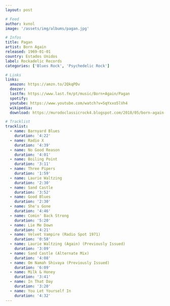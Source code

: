 ```yaml
---
layout: post

# Feed
author: kvnol
image: '/assets/img/albums/pagan.jpg'

# Infos
title: Pagan
artist: Born Again
released: 1969-01-01
country: Estados Unidos
label: Rockadelic Records
categories: ['Blues Rock', 'Psychedelic Rock']

# Links
links:
  amazon: https://amzn.to/2QkqPDv
  deezer:
  lastfm: https://www.last.fm/pt/music/Born+Again/Pagan
  spotify:
  youtube: https://www.youtube.com/watch?v=SqYxxo5lVh4
  wikipedia:
  download: https://murodoclassicrock4.blogspot.com/2018/05/born-again-pagan-1969-1972-2005.html

# Tracklist
tracklist:
  - name: Barnyard Blues
    duration: '4:22'
  - name: Radio X
    duration: '4:39'
  - name: No Good Reason
    duration: '4:01'
  - name: Boiling Point
    duration: '3:11'
  - name: Three Pipers
    duration: '1:59'
  - name: Laurie Waltzing
    duration: '2:30'
  - name: Sand Castle
    duration: '3:52'
  - name: Good Blues
    duration: '2:30'
  - name: She's Gone
    duration: '4:46'
  - name: Comin' Back Strong
    duration: '5:20'
  - name: Lie Me Down
    duration: '4:21'
  - name: Velvet Vampire (Radio Spot 1971)
    duration: '0:58'
  - name: Laurie Waltzing (Again) (Previously Issued)
    duration: '3:09'
  - name: Sand Castle (Alternate Mix)
    duration: '4:08'
  - name: Om Namah Shivaya (Previously Issued)
    duration: '6:09'
  - name: Milk & Honey
    duration: '3:41'
  - name: In That Day
    duration: '3:20'
  - name: You Let Yourself In
    duration: '4:32'
---
```

